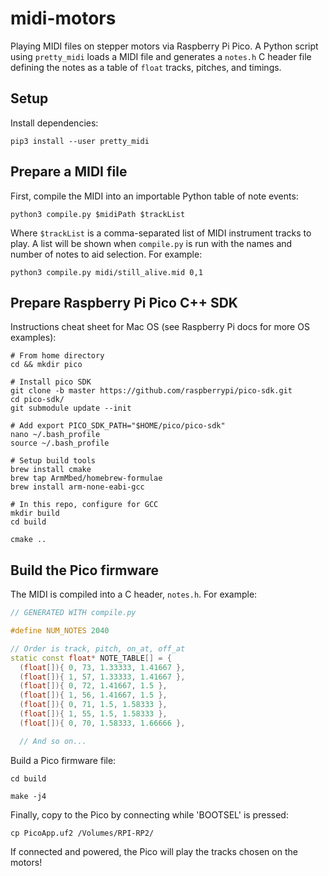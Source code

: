 # midi-motors

Playing MIDI files on stepper motors via Raspberry Pi Pico. A Python script
using `pretty_midi` loads a MIDI file and generates a `notes.h` C header file
defining the notes as a table of `float` tracks, pitches, and timings.


## Setup

Install dependencies:

```shell
pip3 install --user pretty_midi
```


## Prepare a MIDI file

First, compile the MIDI into an importable Python table of note events:

```shell
python3 compile.py $midiPath $trackList
```

Where `$trackList` is a comma-separated list of MIDI instrument tracks to play.
A list will be shown when `compile.py` is run with the names and number of notes
to aid selection. For example:

```shell
python3 compile.py midi/still_alive.mid 0,1
```


## Prepare Raspberry Pi Pico C++ SDK

Instructions cheat sheet for Mac OS (see Raspberry Pi docs for more OS examples):

```shell
# From home directory
cd && mkdir pico

# Install pico SDK
git clone -b master https://github.com/raspberrypi/pico-sdk.git
cd pico-sdk/
git submodule update --init

# Add export PICO_SDK_PATH="$HOME/pico/pico-sdk"
nano ~/.bash_profile
source ~/.bash_profile

# Setup build tools
brew install cmake
brew tap ArmMbed/homebrew-formulae
brew install arm-none-eabi-gcc

# In this repo, configure for GCC
mkdir build
cd build

cmake ..
```


## Build the Pico firmware

The MIDI is compiled into a C header, `notes.h`. For example:

```cpp
// GENERATED WITH compile.py

#define NUM_NOTES 2040

// Order is track, pitch, on_at, off_at
static const float* NOTE_TABLE[] = {
  (float[]){ 0, 73, 1.33333, 1.41667 },
  (float[]){ 1, 57, 1.33333, 1.41667 },
  (float[]){ 0, 72, 1.41667, 1.5 },
  (float[]){ 1, 56, 1.41667, 1.5 },
  (float[]){ 0, 71, 1.5, 1.58333 },
  (float[]){ 1, 55, 1.5, 1.58333 },
  (float[]){ 0, 70, 1.58333, 1.66666 },

  // And so on...
```

Build a Pico firmware file:

```shell
cd build

make -j4
```

Finally, copy to the Pico by connecting while 'BOOTSEL' is pressed:

```shell
cp PicoApp.uf2 /Volumes/RPI-RP2/
```

If connected and powered, the Pico will play the tracks chosen on the motors!
